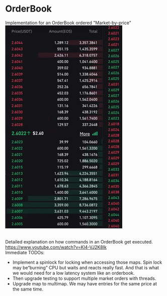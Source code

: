 # OrderBook
Implementation for an OrderBook ordered "Market-by-price"
![orderbook.png](https://github.com/nikkaramessinis/OrderBook/blob/main/orderbook.png "OrderBook")

<br>Detailed explanation on how commands in an OrderBook get executed. 
<br>https://www.youtube.com/watch?v=Kl4-VJ2K8Ik
<br>Immediate TODOs:
* Implement a spinlock for locking when accessing those maps. Spin lock may be“burning” CPU but waits and reacts really fast. And that is what we would need for a
low latency system like an orderbook.
* Then upgrade testing to support multiple market orders with threads. 
* Upgrade map to multimap. We may have entries for the same price at the same time.

